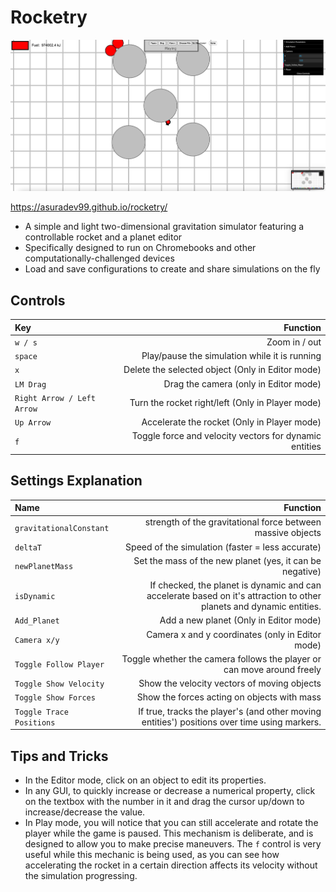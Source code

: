 # Rocketry
![Logo](res/TitleImage.png "Logo")

https://asuradev99.github.io/rocketry/

- A simple and light two-dimensional gravitation simulator featuring a controllable rocket and a planet editor
- Specifically designed to run on Chromebooks and other computationally-challenged devices
- Load and save configurations to create and share simulations on the fly

## Controls

| Key      | Function |
| :----------- | -----------: |
| `w / s`      | Zoom in / out      |
| `space`| Play/pause the simulation while it is running|
| `x` | Delete the selected object (Only in Editor mode)|
| `LM Drag` | Drag the camera (only in Editor mode) |
| `Right Arrow / Left Arrow` | Turn the rocket right/left (Only in Player mode) |
| `Up Arrow` | Accelerate the rocket (Only in Player mode) |
| `f` | Toggle force and velocity vectors for dynamic entities |



## Settings Explanation

| Name      | Function |
| :----------- | -----------: |
| `gravitationalConstant`      | strength of the gravitational force between massive objects      |
| `deltaT`   | Speed of the simulation (faster = less accurate)     |
| `newPlanetMass`| Set the mass of the new planet (yes, it can be negative)|
| `isDynamic`| If checked, the planet is dynamic and can accelerate based on it's attraction to other planets and dynamic entities.|
| `Add_Planet` | Add a new planet (Only in Editor mode)|
| `Camera x/y` | Camera x and y coordinates (only in Editor mode) |
| `Toggle Follow Player` | Toggle whether the camera follows the player or can move around freely |
| `Toggle Show Velocity` | Show the velocity vectors of moving objects |
| `Toggle Show Forces` | Show the forces acting on objects with mass |
| `Toggle Trace Positions` | If true, tracks the player's (and other moving entities') positions over time using markers. |

## Tips and Tricks
- In the Editor mode, click on an object to edit its properties. 
- In any GUI, to quickly increase or decrease a numerical property, click on the textbox with the number in it and drag the cursor up/down to increase/decrease the value. 
- In Play mode, you will notice that you can still accelerate and rotate the player while the game is paused. This mechanism is deliberate, and is designed to allow you to make precise maneuvers. The `f` control is very useful while this mechanic is being used, as you can see how accelerating the rocket in a certain direction affects its velocity without the simulation progressing. 
